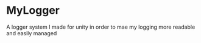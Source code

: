 # MyLogger
 A logger system I made for unity in order to mae my logging more readable and easily managed

